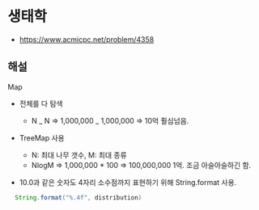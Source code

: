 # 생태학

- https://www.acmicpc.net/problem/4358

## 해설

Map

- 전체를 다 탐색
  - N _ N => 1,000,000 _ 1,000,000 => 10억 훨심넘음.
- TreeMap 사용

  - N: 최대 나무 갯수, M: 최대 종류
  - NlogM => 1,000,000 \* 100 => 100,000,000 1억. 조금 아슬아슬하긴 함.

- 10.0과 같은 숫자도 4자리 소수점까지 표현하기 위해 String.format 사용.

```java
  String.format("%.4f", distribution)
```
